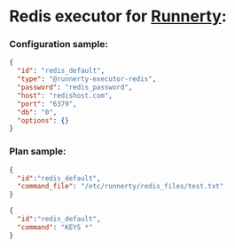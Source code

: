# Redis executor for [Runnerty]:

### Configuration sample:
```json
{
  "id": "redis_default",
  "type": "@runnerty-executor-redis",
  "password": "redis_password",
  "host": "redishost.com",
  "port": "6379",
  "db": "0",
  "options": {}
}
```

### Plan sample:
```json
{
  "id":"redis_default",
  "command_file": "/etc/runnerty/redis_files/test.txt"
}
```

```json
{
  "id":"redis_default",
  "command": "KEYS *"
}
```

[Runnerty]: http://www.runnerty.io
